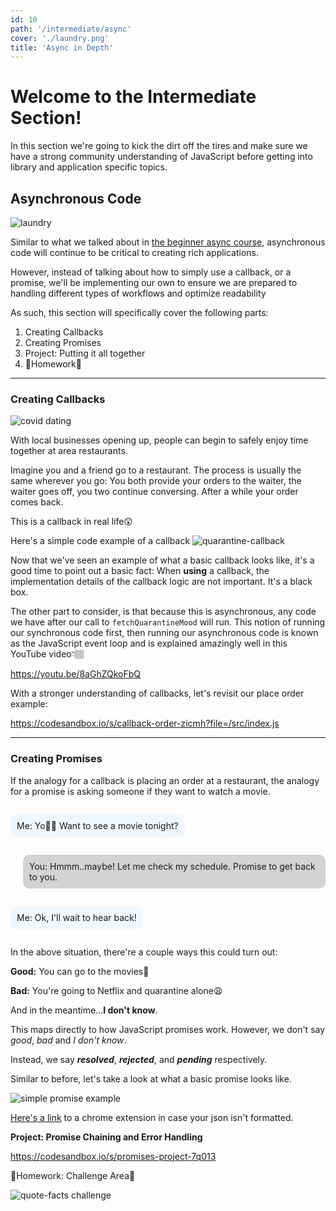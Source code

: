 ```yaml
---
id: 10
path: '/intermediate/async'
cover: './laundry.png'
title: 'Async in Depth'
---
```


# Welcome to the Intermediate Section!

In this section we're going to kick the dirt off the tires and make sure we have a strong community understanding of JavaScript before getting into library and application specific topics.

## Asynchronous Code

![laundry](./laundry.png)

Similar to what we talked about in <a href='/async-js'>the beginner async course</a>, asynchronous code will continue to be critical to creating rich applications.

However, instead of talking about how to simply use a callback, or a promise, we'll be implementing our own to ensure we are prepared to handling different types of workflows and optimize readability

As such, this section will specifically cover the following parts:

1. Creating Callbacks
2. Creating Promises
3. Project: Putting it all together
4. 🚨Homework🚨

---

### Creating Callbacks

![covid dating](./covid-dating.png)

With local businesses opening up, people can begin to safely enjoy time together at area restaurants.

Imagine you and a friend go to a restaurant. The process is usually the same wherever you go: You both provide your orders to the waiter, the waiter goes off, you two continue conversing. After a while your order comes back.

This is a callback in real life😲

Here's a simple code example of a callback
![quarantine-callback](./quarantine-mood-callback.png)

Now that we've seen an example of what a basic callback looks like, it's a good time to point out a basic fact: When **using** a callback, the implementation details of the callback logic are not important. It's a black box.

The other part to consider, is that because this is asynchronous, any code we have after our call to `fetchQuarantineMood` will run. This notion of running our synchronous code first, then running our asynchronous code is known as the JavaScript event loop and is explained amazingly well in this YouTube video👇🏽

https://youtu.be/8aGhZQkoFbQ

With a stronger understanding of callbacks, let's revisit our place order example:

https://codesandbox.io/s/callback-order-zicmh?file=/src/index.js

---

### Creating Promises

If the analogy for a callback is placing an order at a restaurant, the analogy for a promise is asking someone if they want to watch a movie.

<p style='background: aliceblue; border-radius: 10px; display: inline-block; padding: 10px'>Me: Yo👋🏽 Want to see a movie tonight?</p>
<p style='background: lightgrey; border-radius: 10px; display: inline-block; padding: 10px; margin-left: 20px'>You: Hmmm..maybe! Let me check my schedule. Promise to get back to you.</p>
<p style='background: aliceblue; border-radius: 10px; display: inline-block; padding: 10px'>Me: Ok, I'll wait to hear back!</p>

In the above situation, there're a couple ways this could turn out:

**Good:** You can go to the movies🍿

**Bad:** You're going to Netflix and quarantine alone😩

And in the meantime...**I don't know**.

This maps directly to how JavaScript promises work. However, we don't say _good_, _bad_ and _I don't know_.

Instead, we say **_resolved_**, **_rejected_**, and **_pending_** respectively.

Similar to before, let's take a look at what a basic promise looks like.

![simple promise example](./simple-promise.png)

[Here's a link](https://chrome.google.com/webstore/detail/json-formatter/bcjindcccaagfpapjjmafapmmgkkhgoa?hl=en) to a chrome extension in case your json isn't formatted.

**Project: Promise Chaining and Error Handling**

https://codesandbox.io/s/promises-project-7q013

🚨Homework: Challenge Area🚨

![quote-facts challenge](./async-assignment.png)
